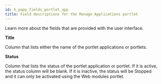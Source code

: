 ```yaml
---
id: h_papp_fields_portlet_app
title: Field descriptions for the Manage Applications portlet
---
```





Learn more about the fields that are provided with the user interface.

**Title**

Column that lists either the name of the portlet applications or portlets.

**Status**

Column that lists the status of the portlet application or portlet. If it is active, the status column will be blank. If it is inactive, the status will be Stopped and it can only be activated using the Web modules portlet.

